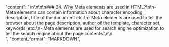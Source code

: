 "content": "<!-- HTMLAQFT1 -->\n<!-- HTML Meta Tag -->\n<!-- EASY -->\n\n### 24. Why Meta elements are used in HTML?\n\n- Meta elements can contain information about character encoding, description, title of the document etc.\n- Meta elements are used to tell the browser about the page description, author of the template, character set, keywords, etc.\n- Meta elements are used for search engine optimization to tell the search engine about the page contents.\n\n<br>",
            "content_format": "MARKDOWN",
